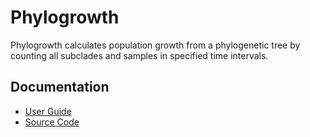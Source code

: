 # Phylogrowth

Phylogrowth calculates population growth from a phylogenetic
tree by counting all subclades and samples in specified
time intervals.


## Documentation

* [User Guide](https://github.com/yogischogi/phylogrowth/blob/master/doc/phylogrowth.pdf)
* [Source Code](http://godoc.org/github.com/yogischogi/phylogrowth)

